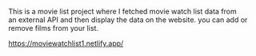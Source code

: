 This is a movie list project where I fetched movie watch list data from          
an external API and then display the data on the website. you can add or remove films from your list.                                                                                                                                                                       
  
https://moviewatchlist1.netlify.app/      
